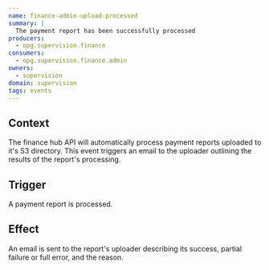 ```yaml
---
name: finance-admin-upload-processed
summary: |
  The payment report has been successfully processed
producers:
  - opg.supervision.finance
consumers:
  - opg.supervision.finance.admin
owners:
  - supervision
domain: supervision
tags: events
---
```


## Context

The finance hub API will automatically process payment reports uploaded to it's S3 directory. This event triggers an email to the uploader outlining the results of the report's processing.

## Trigger

A payment report is processed.

## Effect

An email is sent to the report's uploader describing its success, partial failure or full error, and the reason.
